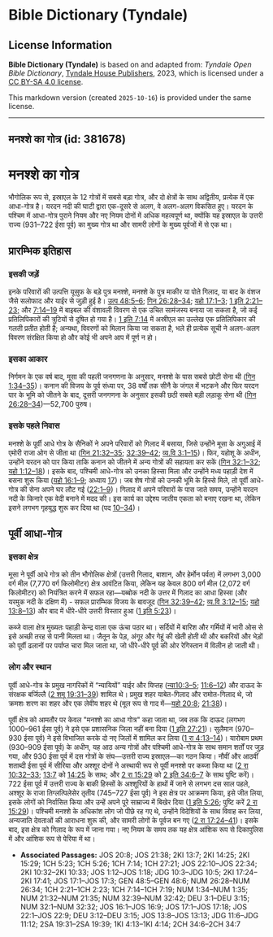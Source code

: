 # Bible Dictionary (Tyndale)

## License Information

**Bible Dictionary (Tyndale)** is based on and adapted from: _Tyndale Open Bible Dictionary_, [Tyndale House Publishers](https://tyndaleopenresources.com/), 2023, which is licensed under a [CC BY-SA 4.0 license](https://creativecommons.org/licenses/by-sa/4.0/legalcode.en).

This markdown version (created `2025-10-16`) is provided under the same license.



--------------------------------

## मनश्शे का गोत्र (id: 381678)

मनश्शे का गोत्र
===============

भौगोलिक रूप से, इस्राएल के 12 गोत्रों में सबसे बड़ा गोत्र, और दो क्षेत्रों के साथ अद्वितीय, प्रत्येक में एक आधा\-गोत्र है। यरदन नदी की घाटी द्वारा एक\-दूसरे से अलग, वे अलग\-अलग विकसित हुए। यरदन के पश्चिम में आधा\-गोत्र पुराने नियम और नए नियम दोनों में अधिक महत्वपूर्ण था, क्योंकि यह इस्राएल के उत्तरी राज्य (931–722 ईसा पूर्व) का मुख्य गोत्र था और सामरी लोगों के मुख्य पूर्वजों में से एक था।

प्रारम्भिक इतिहास
-----------------

### इसकी जड़ें

इनके परिवारों की उत्पत्ति यूसुफ के बड़े पुत्र मनश्शे, मनश्शे के पुत्र माकीर या पोते गिलाद, या बाद के वंशज जैसे सलोफाद और याईर से जुड़ी हुई है। [उत्प 48:5–6](https://ref.ly/Gen48:5-Gen48:6); [गिन 26:28–34](https://ref.ly/Num26:28-Num26:34); [यहो 17:1–3](https://ref.ly/Josh17:1-Josh17:3); [1 इति 2:21–23;](https://ref.ly/1Chr2:21-1Chr2:23) और [7:14–19](https://ref.ly/1Chr7:14-1Chr7:19) में बाइबल की वंशावली विवरण से एक उचित सामंजस्य बनाया जा सकता है, जो कई प्रतिलिपिकारों की त्रुटियों से दूषित हो गया है। [1 इति 7:14](https://ref.ly/1Chr7:14) में अस्रीएल का उल्लेख एक प्रतिलिपिकार की गलती प्रतीत होती है; अन्यथा, विवरणों को मिलान किया जा सकता है, भले ही प्रत्येक सूची ने अलग\-अलग विवरण संरक्षित किया हो और कोई भी अपने आप में पूर्ण न हो।

### इसका आकार

निर्गमन के एक वर्ष बाद, मूसा की पहली जनगणना के अनुसार, मनश्शे के पास सबसे छोटी सेना थी ([गिन 1:34–35](https://ref.ly/Num1:34-Num1:35))। कनान की विजय के पूर्व संध्या पर, 38 वर्षों तक सीनै के जंगल में भटकने और फिर यरदन पार के भूमि को जीतने के बाद, दूसरी जनगणना के अनुसार इसकी छठी सबसे बड़ी लड़ाकू सेना थी ([गिन 26:28–34](https://ref.ly/Num26:28-Num26:34))—52,700 पुरुष।

### इसके पहले निवास

मनश्शे के पूर्वी आधे गोत्र के सैनिकों ने अपने परिवारों को गिलाद में बसाया, जिसे उन्होंने मूसा के अगुआई में एमोरी राजा ओग से जीता था ([गिन 21:32–35](https://ref.ly/Num21:32-Num21:35); [32:39–42](https://ref.ly/Num32:39-Num32:42); [व्य.वि 3:1–15](https://ref.ly/Deut3:1-Deut3:15))। फिर, यहोशू के अधीन, उन्होंने यरदन को पार किया ताकि कनान को जीतने में अन्य गोत्रों की सहायता कर सकें ([गिन 32:1–32](https://ref.ly/Num32:1-Num32:32); [यहो 1:12–18](https://ref.ly/Josh1:12-Josh1:18))। इसके बाद, पश्चिमी आधे\-गोत्र को उनका हिस्सा मिला और उन्होंने मध्य पहाड़ी देश में बसना शुरू किया ([यहो 16:1–9](https://ref.ly/Josh16:1-Josh16:9); अध्याय [17](https://ref.ly/Josh17:1-Josh17:18))। जब शेष गोत्रों को उनकी भूमि के हिस्से मिले, तो पूर्वी आधे\-गोत्र की सेना अपने घर लौट गई ([22:1–9](https://ref.ly/Josh22:1-Josh22:9))। गिलाद में अपने परिवारों के पास जाते समय, उन्होंने यरदन नदी के किनारे एक वेदी बनाने में मदद की। इस कार्य का उद्देश्य जातीय एकता को बनाए रखना था, लेकिन इसने लगभग गृहयुद्ध शुरू कर दिया था (पद [10–34](https://ref.ly/Josh22:10-Josh22:34))।

पूर्वी आधा\-गोत्र
-----------------

### इसका क्षेत्र

मूसा ने पूर्वी आधे गोत्र को तीन भौगोलिक क्षेत्रों (उत्तरी गिलाद, बाशान, और हेर्मोन पर्वत) में लगभग 3,000 वर्ग मील (7,770 वर्ग किलोमीटर) क्षेत्र आवंटित किया, लेकिन यह केवल 800 वर्ग मील (2,072 वर्ग किलोमीटर) को नियंत्रित करने में सफल रहा—यब्बोक नदी के उत्तर में गिलाद का आधा हिस्सा (और यरमुक नदी के दक्षिण में) \- सफल प्रारम्भिक विजय के बावजूद ([गिन 32:39–42](https://ref.ly/Num32:39-Num32:42); [व्य.वि 3:12–15](https://ref.ly/Deut3:12-Deut3:15); [यहो 13:8–13](https://ref.ly/Josh13:8-Josh13:13)) और बाद में धीरे\-धीरे उत्तरी विस्तार हुआ ([1 इति 5:23](https://ref.ly/1Chr5:23))।

कब्जे वाला क्षेत्र मुख्यतः पहाड़ी केन्द्र वाला एक ऊंचा पठार था। सर्दियों में बारिश और गर्मियों में भारी ओस से इसे अच्छी तरह से पानी मिलता था। जैतून के पेड़, अंगूर और गेहूं की खेती होती थी और बकरियों और भेड़ों को पूर्वी ढलानों पर पर्याप्त चारा मिल जाता था, जो धीरे\-धीरे पूर्व की ओर रेगिस्तान में विलीन हो जाती थी।

### लोग और स्थान

पूर्वी आधे\-गोत्र के प्रमुख नागरिकों में “न्यायियों” याईर और यिप्तह ([न्या10:3–5](https://ref.ly/Judg10:3-Judg10:5); [11:6–12](https://ref.ly/Judg11:6-Judg11:12)) और दाऊद के संरक्षक बर्जिल्लै ([2 शमू 19:31–39](https://ref.ly/2Sam19:31-2Sam19:39)) शामिल थे। प्रमुख शहर याबेत\-गिलाद और रामोत\-गिलाद थे, जो क्रमशः शरण का शहर और एक लेवीय शहर थे (मूल रूप से गाद में—[यहो 20:8](https://ref.ly/Josh20:8); [21:38](https://ref.ly/Josh21:38))।

पूर्वी क्षेत्र को आमतौर पर केवल "मनश्शे का आधा गोत्र" कहा जाता था, जब तक कि दाऊद (लगभग 1000–961 ईसा पूर्व) ने इसे एक प्रशासनिक जिला नहीं बना दिया ([1 इति 27:21](https://ref.ly/1Chr27:21))। सुलैमान (970–930 ईसा पूर्व) ने इसे विभाजित करके दो नए जिलों में शामिल कर लिया ([1 रा 4:13–14](https://ref.ly/1Kgs4:13-1Kgs4:14))। यारोबाम प्रथम (930–909 ईसा पूर्व) के अधीन, यह आठ अन्य गोत्रों और पश्चिमी आधे\-गोत्र के साथ समान शर्तों पर जुड़ गया, और 930 ईसा पूर्व में दस गोत्रों के संघ—उत्तरी राज्य इस्राएल—का गठन किया। नौवीं और आठवीं शताब्दी ईसा पूर्व में सीरिया और अश्शूर दोनों ने अस्थायी रूप से पूर्वी मनश्शे पर कब्जा किया था ([2 रा 10:32–33](https://ref.ly/2Kgs10:32-2Kgs10:33); [13:7](https://ref.ly/2Kgs13:7) को [14:25](https://ref.ly/2Kgs14:25) के साथ; और [2 रा 15:29](https://ref.ly/2Kgs15:29) को [2 इति 34:6–7](https://ref.ly/2Chr34:6-2Chr34:7) के साथ पुष्टि करें)। 722 ईसा पूर्व में उत्तरी राज्य के बाकी हिस्सों के अश्शूरियों के हाथों में जाने से लगभग दस साल पहले, अश्शूर के राजा तिग्लत्पिलेसेर तृतीय (745–727 ईसा पूर्व) ने इस क्षेत्र पर आक्रमण किया, इसे जीत लिया, इसके लोगों को निर्वासित किया और उन्हें अपने पूरे साम्राज्य में बिखेर दिया ([1 इति 5:26](https://ref.ly/1Chr5:26); पुष्टि करें [2 रा 15:29](https://ref.ly/2Kgs15:29))। पश्चिमी मनश्शे के अधिकांश लोग जो पीछे रह गए थे, उन्होंने विदेशियों के साथ विवाह कर लिया, अन्यजाति देवताओं की आराधना शुरू की, और सामरी लोगों के पूर्वज बन गए ([2 रा 17:24–41](https://ref.ly/2Kgs17:24-2Kgs17:41))। इसके बाद, इस क्षेत्र को गिलाद के रूप में जाना गया। नए नियम के समय तक यह क्षेत्र आंशिक रूप से दिकापुलिस में और आंशिक रूप से पेरिया में था।

* **Associated Passages:** JOS 20:8; JOS 21:38; 2KI 13:7; 2KI 14:25; 2KI 15:29; 1CH 5:23; 1CH 5:26; 1CH 7:14; 1CH 27:21; JOS 22:10–JOS 22:34; 2KI 10:32–2KI 10:33; JOS 1:12–JOS 1:18; JDG 10:3–JDG 10:5; 2KI 17:24–2KI 17:41; JOS 17:1–JOS 17:3; GEN 48:5–GEN 48:6; NUM 26:28–NUM 26:34; 1CH 2:21–1CH 2:23; 1CH 7:14–1CH 7:19; NUM 1:34–NUM 1:35; NUM 21:32–NUM 21:35; NUM 32:39–NUM 32:42; DEU 3:1–DEU 3:15; NUM 32:1–NUM 32:32; JOS 16:1–JOS 16:9; JOS 17:1–JOS 17:18; JOS 22:1–JOS 22:9; DEU 3:12–DEU 3:15; JOS 13:8–JOS 13:13; JDG 11:6–JDG 11:12; 2SA 19:31–2SA 19:39; 1KI 4:13–1KI 4:14; 2CH 34:6–2CH 34:7

